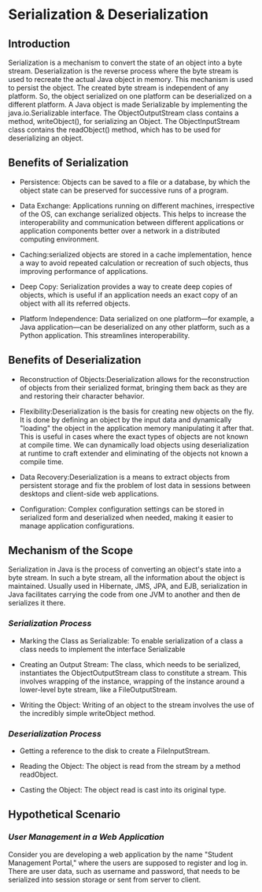 # Serialization & Deserialization 

## **Introduction**

Serialization is a mechanism to convert the state of an object into a byte stream. Deserialization is the reverse process where the byte stream is used to recreate the actual Java object in memory. This mechanism is used to persist the object. The created byte stream is independent of any platform. So, the object serialized on one platform can be deserialized on a different platform. A Java object is made Serializable by implementing the java.io.Serializable interface. The ObjectOutputStream class contains a method, writeObject(), for serializing an Object. The ObjectInputStream class contains the readObject() method, which has to be used for deserializing an object.

##  **Benefits of Serialization**

- Persistence: Objects can be saved to a file or a database, by which the object state can be preserved for successive runs of a program.

- Data Exchange: Applications running on different machines, irrespective of the OS, can exchange serialized objects. This helps to increase the interoperability and communication between different applications or application components better over a network in a distributed computing environment.

- Caching:serialized objects are stored in a cache implementation, hence a way to avoid repeated calculation or recreation of such objects, thus improving performance of applications.

- Deep Copy: Serialization provides a way to create deep copies of objects, which is useful if an application needs an exact copy of an object with all its referred objects.

- Platform Independence: Data serialized on one platform—for example, a Java application—can be deserialized on any other platform, such as a Python application. This streamlines interoperability.

## **Benefits of Deserialization**

- Reconstruction of Objects:Deserialization allows for the reconstruction of objects from their serialized format, bringing them back as they are and restoring their character behavior.

- Flexibility:Deserialization is the basis for creating new objects on the fly. It is done by defining an object by the input data and dynamically "loading" the object in the application memory manipulating it after that. This is useful in cases where the exact types of objects are not known at compile time. We can dynamically load objects using deserialization at runtime to craft extender and eliminating of the objects not known a compile time.

- Data Recovery:Deserialization is a means to extract objects from persistent storage and fix the problem of lost data in sessions between desktops and client-side web applications.

- Configuration: Complex configuration settings can be stored in serialized form and deserialized when needed, making it easier to manage application configurations.

## **Mechanism of the Scope**

Serialization in Java is the process of converting an object's state into a byte stream. In such a byte stream, all the information about the object is maintained. Usually used in Hibernate, JMS, JPA, and EJB, serialization in Java facilitates carrying the code from one JVM to another and then de serializes it there.

### *Serialization Process*
- Marking the Class as Serializable: To enable serialization of a class a class needs to implement the interface Serializable

- Creating an Output Stream: The class, which needs to be serialized, instantiates the ObjectOutputStream class to constitute a stream. This involves wrapping of the instance, wrapping of the instance around a lower-level byte stream, like a FileOutputStream.

- Writing the Object: Writing of an object to the stream involves the use of the incredibly simple writeObject method.

### *Deserialization Process*
- Getting a reference to the disk to create a FileInputStream.

- Reading the Object: The object is read from the stream by a method readObject.

- Casting the Object: The object read is cast into its original type.

## **Hypothetical Scenario**

### *User Management in a Web Application*

Consider you are developing a web application by the name "Student Management Portal," where the users are supposed to register and log in. There are user data, such as username and password, that needs to be serialized into session storage or sent from server to client.

